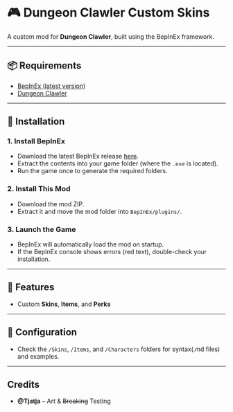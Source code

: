 # 🎮 Dungeon Clawler Custom Skins

A custom mod for **Dungeon Clawler**, built using the BepInEx framework.

---

## 📦 Requirements

- [BepInEx (latest version)](https://github.com/BepInEx/BepInEx/releases)
- [Dungeon Clawler](https://store.steampowered.com/app/2356780/Dungeon_Clawler/)

---

## 🧰 Installation

### 1. Install BepInEx

- Download the latest BepInEx release [here](https://github.com/BepInEx/BepInEx/releases).
- Extract the contents into your game folder (where the `.exe` is located).
- Run the game once to generate the required folders.

### 2. Install This Mod

- Download the mod ZIP.
- Extract it and move the mod folder into `BepInEx/plugins/`.

### 3. Launch the Game

- BepInEx will automatically load the mod on startup.
- If the BepInEx console shows errors (red text), double-check your installation.

---

## 🧪 Features

- Custom **Skins**, **Items**, and **Perks**

---

## 🔧 Configuration

- Check the `/Skins`, `/Items`, and `/Characters` folders for syntax(.md files) and examples.

---

##  Credits

- **@Tjatja** – Art & ~~Breaking~~ Testing
